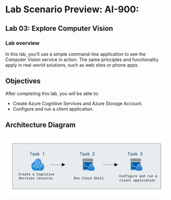 # Lab Scenario Preview: AI-900: 

## Lab 03: Explore Computer Vision

### Lab overview

In this lab, you'll use a simple command-line application to see the Computer Vision service in action. The same principles and functionality apply in real-world solutions, such as web sites or phone apps. 

## Objectives
  
After completing this lab, you will be able to:

- Create Azure Cognitive Services and Azure Storage Account.
- Configure and run a client application.

## Architecture Diagram

  ![](media/Module3.png)
